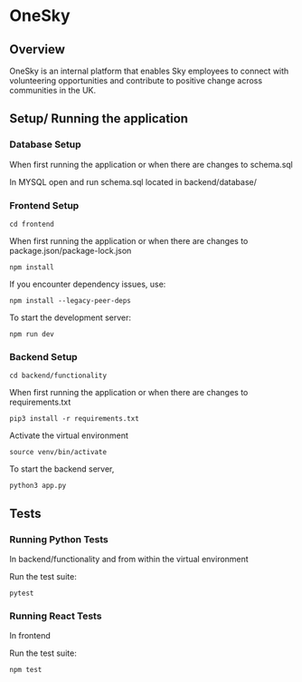 # OneSky
## Overview

OneSky is an internal platform that enables Sky employees to connect with volunteering opportunities and contribute to positive change across communities in the UK.

## Setup/ Running the application

### Database Setup
When first running the application or when there are changes to schema.sql

In MYSQL open and run schema.sql located in backend/database/

### Frontend Setup
```
cd frontend
```
When first running the application or when there are changes to package.json/package-lock.json

```
npm install 
```

If you encounter dependency issues, use:
```
npm install --legacy-peer-deps
```

To start the development server:
```
npm run dev
```

### Backend Setup
```
cd backend/functionality
```
When first running the application or when there are changes to requirements.txt

```
pip3 install -r requirements.txt
```

Activate the virtual environment
```
source venv/bin/activate   
```
To start the backend server,
```
python3 app.py
```
## Tests

### Running Python Tests
In backend/functionality and from within the virtual environment

Run the test suite:
```
pytest
```

### Running React Tests
In frontend

Run the test suite:
```
npm test
```